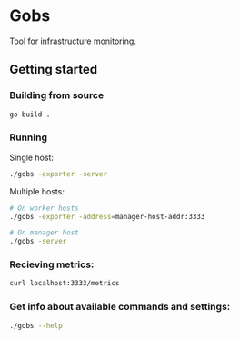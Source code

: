 # Gobs

Tool for infrastructure monitoring.

## Getting started

### Building from source

```bash
go build .
```

### Running

Single host:

````bash
./gobs -exporter -server
``````

Multiple hosts:

```bash
# On worker hosts
./gobs -exporter -address=manager-host-addr:3333

# On manager host
./gobs -server
```

### Recieving metrics:

```bash
curl localhost:3333/metrics
```

### Get info about available commands and settings:

```bash
./gobs --help
```
